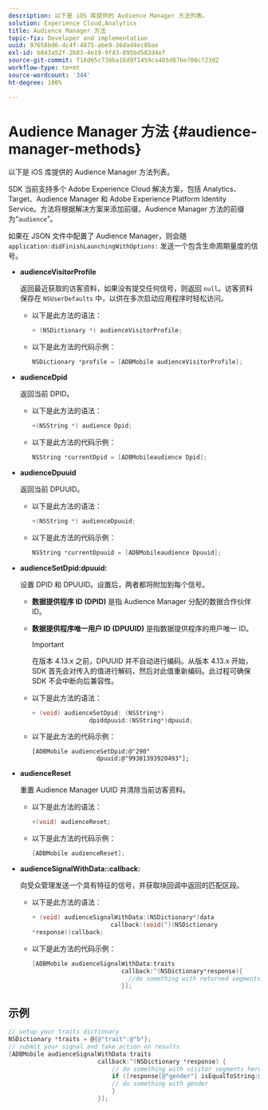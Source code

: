 ```yaml
---
description: 以下是 iOS 库提供的 Audience Manager 方法列表。
solution: Experience Cloud,Analytics
title: Audience Manager 方法
topic-fix: Developer and implementation
uuid: 97658bd6-4c4f-4875-abe9-36dad4ec8bae
exl-id: b843a52f-2b83-4e19-9f43-895bd582d4ef
source-git-commit: f18d65c738ba16d9f1459ca485d87be708cf23d2
workflow-type: tm+mt
source-wordcount: '344'
ht-degree: 100%

---
```


# Audience Manager 方法 {#audience-manager-methods}

以下是 iOS 库提供的 Audience Manager 方法列表。

SDK 当前支持多个 Adobe Experience Cloud 解决方案，包括 Analytics、Target、Audience Manager 和 Adobe Experience Platform Identity Service。方法将根据解决方案来添加前缀，Audience Manager 方法的前缀为“`audience`”。

如果在 JSON 文件中配置了 Audience Manager，则会随 `application:didFinishLaunchingWithOptions:` 发送一个包含生命周期量度的信号。

* **audienceVisitorProfile**

   返回最近获取的访客资料，如果没有提交任何信号，则返回 `null`。访客资料保存在 `NSUserDefaults` 中，以供在多次启动应用程序时轻松访问。

   * 以下是此方法的语法：

      ```objective-c
      + (NSDictionary *) audienceVisitorProfile;
      ```

   * 以下是此方法的代码示例：

      ```objective-c
      NSDictionary *profile = [ADBMobile audienceVisitorProfile]; 
      ```

* **audienceDpid**

   返回当前 DPID。

   * 以下是此方法的语法：

      ```objective-c
      +(NSString *) audience Dpid;
      ```

   * 以下是此方法的代码示例：

      ```objective-c
      NSString *currentDpid = [ADBMobileaudience Dpid]; 
      ```

* **audienceDpuuid**

   返回当前 DPUUID。

   * 以下是此方法的语法：

      ```objective-c
      +(NSString *) audienceDpuuid;
      ```

   * 以下是此方法的代码示例：

      ```objective-c
      NSString *currentDpuuid = [ADBMobileaudience Dpuuid]; 
      ```

* **audienceSetDpid:&#x200B;dpuuid:**

   设置 DPID 和 DPUUID。设置后，两者都将附加到每个信号。

   * **数据提供程序 ID (DPID)** 是指 Audience Manager 分配的数据合作伙伴 ID。
   * **数据提供程序唯一用户 ID (DPUUID)** 是指数据提供程序的用户唯一 ID。

      >[!IMPORTANT]
      >
      >在版本 4.13.x 之前，DPUUID 并不自动进行编码。从版本 4.13.x 开始，SDK 首先会对传入的值进行解码，然后对此值重新编码。此过程可确保 SDK 不会中断向后兼容性。

   * 以下是此方法的语法：

      ```objective-c
      + (void) audienceSetDpid: (NSString*)   
                      dpiddpuuid:(NSString*)dpuuid;
      ```

   * 以下是此方法的代码示例：

      ```objective-
      [ADBMobile audienceSetDpid:@"290"
                        dpuuid:@"99301393920493"];
      ```

* **audienceReset**

   重置 Audience Manager UUID 并清除当前访客资料。

   * 以下是此方法的语法：

      ```objective-c
      +(void) audienceReset;
      ```

   * 以下是此方法的代码示例：

      ```objective-c
      [ADBMobile audienceReset]; 
      ```

* **audienceSignalWithData::&#x200B;callback:**

   向受众管理发送一个具有特征的信号，并获取块回调中返回的匹配区段。

   * 以下是此方法的语法：

      ```objective-c
      + (void) audienceSignalWithData:(NSDictionary*)data
                            callback:(void(^)(NSDictionary
      *response))callback; 
      ```

   * 以下是此方法的代码示例：

      ```objective-c
      [ADBMobile audienceSignalWithData:traits
                               callback:^(NSDictionary*response){
                                 //do something with returned segments
                               }];
      ```

## 示例

```objective-c
// setup your traits dictionary 
NSDictionary *traits = @{@"trait":@"b"}; 
// submit your signal and take action on results 
[ADBMobile audienceSignalWithData:traits  
                         callback:^(NSDictionary *response) { 
                             // do something with visitor segments here 
                             if ([response[@"gender"] isEqualToString:@"male"]) { 
                             // do something with gender  
                             } 
                         }];
```
